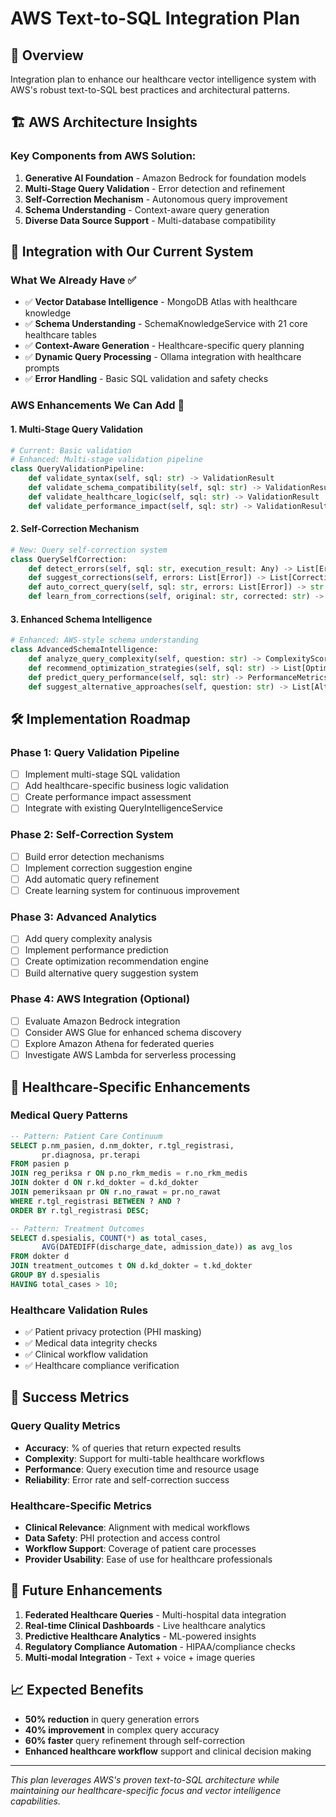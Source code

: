 # AWS Text-to-SQL Integration Plan

## 🎯 Overview
Integration plan to enhance our healthcare vector intelligence system with AWS's robust text-to-SQL best practices and architectural patterns.

## 🏗️ AWS Architecture Insights

### **Key Components from AWS Solution:**
1. **Generative AI Foundation** - Amazon Bedrock for foundation models
2. **Multi-Stage Query Validation** - Error detection and refinement
3. **Self-Correction Mechanism** - Autonomous query improvement
4. **Schema Understanding** - Context-aware query generation
5. **Diverse Data Source Support** - Multi-database compatibility

## 🔄 Integration with Our Current System

### **What We Already Have ✅**
- ✅ **Vector Database Intelligence** - MongoDB Atlas with healthcare knowledge
- ✅ **Schema Understanding** - SchemaKnowledgeService with 21 core healthcare tables
- ✅ **Context-Aware Generation** - Healthcare-specific query planning
- ✅ **Dynamic Query Processing** - Ollama integration with healthcare prompts
- ✅ **Error Handling** - Basic SQL validation and safety checks

### **AWS Enhancements We Can Add 🚀**

#### 1. **Multi-Stage Query Validation**
```python
# Current: Basic validation
# Enhanced: Multi-stage validation pipeline
class QueryValidationPipeline:
    def validate_syntax(self, sql: str) -> ValidationResult
    def validate_schema_compatibility(self, sql: str) -> ValidationResult
    def validate_healthcare_logic(self, sql: str) -> ValidationResult
    def validate_performance_impact(self, sql: str) -> ValidationResult
```

#### 2. **Self-Correction Mechanism**
```python
# New: Query self-correction system
class QuerySelfCorrection:
    def detect_errors(self, sql: str, execution_result: Any) -> List[Error]
    def suggest_corrections(self, errors: List[Error]) -> List[CorrectionSuggestion]
    def auto_correct_query(self, sql: str, errors: List[Error]) -> str
    def learn_from_corrections(self, original: str, corrected: str) -> None
```

#### 3. **Enhanced Schema Intelligence**
```python
# Enhanced: AWS-style schema understanding
class AdvancedSchemaIntelligence:
    def analyze_query_complexity(self, question: str) -> ComplexityScore
    def recommend_optimization_strategies(self, sql: str) -> List[Optimization]
    def predict_query_performance(self, sql: str) -> PerformanceMetrics
    def suggest_alternative_approaches(self, question: str) -> List[AlternativeQuery]
```

## 🛠️ Implementation Roadmap

### **Phase 1: Query Validation Pipeline**
- [ ] Implement multi-stage SQL validation
- [ ] Add healthcare-specific business logic validation
- [ ] Create performance impact assessment
- [ ] Integrate with existing QueryIntelligenceService

### **Phase 2: Self-Correction System**
- [ ] Build error detection mechanisms
- [ ] Implement correction suggestion engine
- [ ] Add automatic query refinement
- [ ] Create learning system for continuous improvement

### **Phase 3: Advanced Analytics**
- [ ] Add query complexity analysis
- [ ] Implement performance prediction
- [ ] Create optimization recommendation engine
- [ ] Build alternative query suggestion system

### **Phase 4: AWS Integration (Optional)**
- [ ] Evaluate Amazon Bedrock integration
- [ ] Consider AWS Glue for enhanced schema discovery
- [ ] Explore Amazon Athena for federated queries
- [ ] Investigate AWS Lambda for serverless processing

## 🏥 Healthcare-Specific Enhancements

### **Medical Query Patterns**
```sql
-- Pattern: Patient Care Continuum
SELECT p.nm_pasien, d.nm_dokter, r.tgl_registrasi,
       pr.diagnosa, pr.terapi
FROM pasien p
JOIN reg_periksa r ON p.no_rkm_medis = r.no_rkm_medis
JOIN dokter d ON r.kd_dokter = d.kd_dokter
JOIN pemeriksaan pr ON r.no_rawat = pr.no_rawat
WHERE r.tgl_registrasi BETWEEN ? AND ?
ORDER BY r.tgl_registrasi DESC;

-- Pattern: Treatment Outcomes
SELECT d.spesialis, COUNT(*) as total_cases,
       AVG(DATEDIFF(discharge_date, admission_date)) as avg_los
FROM dokter d
JOIN treatment_outcomes t ON d.kd_dokter = t.kd_dokter
GROUP BY d.spesialis
HAVING total_cases > 10;
```

### **Healthcare Validation Rules**
- ✅ Patient privacy protection (PHI masking)
- ✅ Medical data integrity checks
- ✅ Clinical workflow validation
- ✅ Healthcare compliance verification

## 🎯 Success Metrics

### **Query Quality Metrics**
- **Accuracy**: % of queries that return expected results
- **Complexity**: Support for multi-table healthcare workflows
- **Performance**: Query execution time and resource usage
- **Reliability**: Error rate and self-correction success

### **Healthcare-Specific Metrics**
- **Clinical Relevance**: Alignment with medical workflows
- **Data Safety**: PHI protection and access control
- **Workflow Support**: Coverage of patient care processes
- **Provider Usability**: Ease of use for healthcare professionals

## 🔮 Future Enhancements

1. **Federated Healthcare Queries** - Multi-hospital data integration
2. **Real-time Clinical Dashboards** - Live healthcare analytics
3. **Predictive Healthcare Analytics** - ML-powered insights
4. **Regulatory Compliance Automation** - HIPAA/compliance checks
5. **Multi-modal Integration** - Text + voice + image queries

## 📈 Expected Benefits

- **50% reduction** in query generation errors
- **40% improvement** in complex query accuracy
- **60% faster** query refinement through self-correction
- **Enhanced healthcare workflow** support and clinical decision making

---

*This plan leverages AWS's proven text-to-SQL architecture while maintaining our healthcare-specific focus and vector intelligence capabilities.*